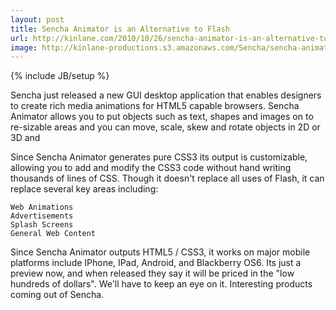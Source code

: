 ```yaml
---
layout: post
title: Sencha Animator is an Alternative to Flash
url: http://kinlane.com/2010/10/26/sencha-animator-is-an-alternative-to-flash/
image: http://kinlane-productions.s3.amazonaws.com/Sencha/sencha-animator
---
```

{% include JB/setup %}
Sencha just released a new GUI desktop application that enables designers to create rich media animations for HTML5 capable browsers.
Sencha Animator allows you to put objects such as text, shapes and images on to re-sizable areas and you can move, scale, skew and rotate objects in 2D or 3D and

Since Sencha Animator generates pure CSS3 its output is customizable, allowing you to add and modify the CSS3 code without hand writing thousands of lines of CSS.
Though it doesn't replace all uses of Flash, it can replace several key areas including:

	Web Animations
	Advertisements
	Splash Screens
	General Web Content

Since Sencha Animator outputs HTML5 / CSS3, it works on major mobile platforms include IPhone, IPad, Android, and Blackberry OS6.
Its just a preview now, and when released they say it will be priced in the "low hundreds of dollars".  We'll have to keep an eye on it.
Interesting products coming out of Sencha.